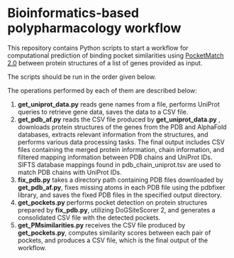 # Bioinformatics-based polypharmacology workflow

This repository contains Python scripts to start a workflow for computational prediction of binding pocket similarities using <a href="https://github.com/1337deepesh/PocketMatch_v2.0">PocketMatch 2.0</a>
between protein structures of a list of genes provided as input.

The scripts should be run in the order given below. 

The operations performed by each of them are described below:

1. **get_uniprot_data.py** reads gene names from a file, performs UniProt queries to retrieve gene data, saves the data to a CSV file.
2. **get_pdb_af.py** reads the CSV file produced by **get_uniprot_data.py** , downloads protein structures of the genes from the PDB and AlphaFold databases, extracts relevant information from the structures, and performs various data processing tasks. The final output includes CSV files containing the merged protein information, chain information, and filtered mapping information between PDB chains and UniProt IDs. SIFTS database mappings found in pdb_chain_uniprot.tsv are used to match PDB chains with UniProt IDs.
3. **fix_pdb.py** takes a directory path containing PDB files downloaded by **get_pdb_af.py**, fixes missing atoms in each PDB file using the pdbfixer library, and saves the fixed PDB files in the specified output directory.
4. **get_pockets.py** performs pocket detection on protein structures prepared by **fix_pdb.py**, utilizing DoGSiteScorer 2, and generates a consolidated CSV file with the detected pockets.
5. **get_PMsimilarities.py** receives the CSV file produced by **get_pockets.py**, computes similarity scores between each pair of pockets, and produces a CSV file, which is the final output of the workflow.
